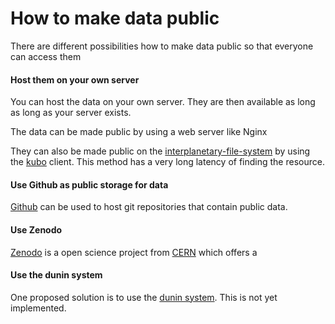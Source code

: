 # How to make data public

There are different possibilities how to make data public so that everyone can access them

#### Host them on your own server

You can host the data on your own server. They are then available as long as long as your server exists.

The data can be made public by using a web server like Nginx

They can also be made public on the [interplanetary-file-system](../../data/third-party/interplanetary-file-system.md) by using the [kubo](../../data/third-party/kubo.md) client. This method has a very long latency of finding the resource.

#### Use Github as public storage for data

[Github](github.com) can be used to host git repositories that contain public data.
#### Use Zenodo

[Zenodo](https://zenodo.org/) is a open science project from [CERN](https://home.cern/) which offers a 

#### Use the dunin system

One proposed solution is to use the [dunin system](../../graph/organizing/dwll-url-node-identification-namespace.md). This is not yet implemented.